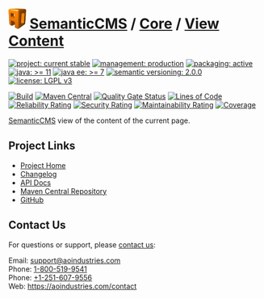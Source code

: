# [<img src="ao-logo.png" alt="AO Logo" width="35" height="40">](https://github.com/ao-apps) [SemanticCMS](https://github.com/ao-apps/semanticcms) / [Core](https://github.com/ao-apps/semanticcms-core) / [View Content](https://github.com/ao-apps/semanticcms-core-view-content)

[![project: current stable](https://semanticcms.com/ao-badges/project-current-stable.svg)](https://aoindustries.com/life-cycle#project-current-stable)
[![management: production](https://semanticcms.com/ao-badges/management-production.svg)](https://aoindustries.com/life-cycle#management-production)
[![packaging: active](https://semanticcms.com/ao-badges/packaging-active.svg)](https://aoindustries.com/life-cycle#packaging-active)  
[![java: &gt;= 11](https://semanticcms.com/ao-badges/java-11.svg)](https://docs.oracle.com/en/java/javase/11/)
[![java ee: &gt;= 7](https://semanticcms.com/ao-badges/javaee-7.svg)](https://docs.oracle.com/javaee/7/)
[![semantic versioning: 2.0.0](https://semanticcms.com/ao-badges/semver-2.0.0.svg)](http://semver.org/spec/v2.0.0.html)
[![license: LGPL v3](https://semanticcms.com/ao-badges/license-lgpl-3.0.svg)](https://www.gnu.org/licenses/lgpl-3.0)

[![Build](https://github.com/ao-apps/semanticcms-core-view-content/workflows/Build/badge.svg?branch=1.x)](https://github.com/ao-apps/semanticcms-core-view-content/actions?query=workflow%3ABuild)
[![Maven Central](https://maven-badges.herokuapp.com/maven-central/com.semanticcms/semanticcms-core-view-content/badge.svg)](https://maven-badges.herokuapp.com/maven-central/com.semanticcms/semanticcms-core-view-content)
[![Quality Gate Status](https://sonarcloud.io/api/project_badges/measure?branch=1.x&project=com.semanticcms%3Asemanticcms-core-view-content&metric=alert_status)](https://sonarcloud.io/dashboard?branch=1.x&id=com.semanticcms%3Asemanticcms-core-view-content)
[![Lines of Code](https://sonarcloud.io/api/project_badges/measure?branch=1.x&project=com.semanticcms%3Asemanticcms-core-view-content&metric=ncloc)](https://sonarcloud.io/component_measures?branch=1.x&id=com.semanticcms%3Asemanticcms-core-view-content&metric=ncloc)  
[![Reliability Rating](https://sonarcloud.io/api/project_badges/measure?branch=1.x&project=com.semanticcms%3Asemanticcms-core-view-content&metric=reliability_rating)](https://sonarcloud.io/component_measures?branch=1.x&id=com.semanticcms%3Asemanticcms-core-view-content&metric=Reliability)
[![Security Rating](https://sonarcloud.io/api/project_badges/measure?branch=1.x&project=com.semanticcms%3Asemanticcms-core-view-content&metric=security_rating)](https://sonarcloud.io/component_measures?branch=1.x&id=com.semanticcms%3Asemanticcms-core-view-content&metric=Security)
[![Maintainability Rating](https://sonarcloud.io/api/project_badges/measure?branch=1.x&project=com.semanticcms%3Asemanticcms-core-view-content&metric=sqale_rating)](https://sonarcloud.io/component_measures?branch=1.x&id=com.semanticcms%3Asemanticcms-core-view-content&metric=Maintainability)
[![Coverage](https://sonarcloud.io/api/project_badges/measure?branch=1.x&project=com.semanticcms%3Asemanticcms-core-view-content&metric=coverage)](https://sonarcloud.io/component_measures?branch=1.x&id=com.semanticcms%3Asemanticcms-core-view-content&metric=Coverage)

[SemanticCMS](https://github.com/ao-apps/semanticcms) view of the content of the current page.

## Project Links
* [Project Home](https://semanticcms.com/core/view-content/)
* [Changelog](https://semanticcms.com/core/view-content/changelog)
* [API Docs](https://semanticcms.com/core/view-content/apidocs/)
* [Maven Central Repository](https://search.maven.org/artifact/com.semanticcms/semanticcms-core-view-content)
* [GitHub](https://github.com/ao-apps/semanticcms-core-view-content)

## Contact Us
For questions or support, please [contact us](https://aoindustries.com/contact):

Email: [support@aoindustries.com](mailto:support@aoindustries.com)  
Phone: [1-800-519-9541](tel:1-800-519-9541)  
Phone: [+1-251-607-9556](tel:+1-251-607-9556)  
Web: https://aoindustries.com/contact
